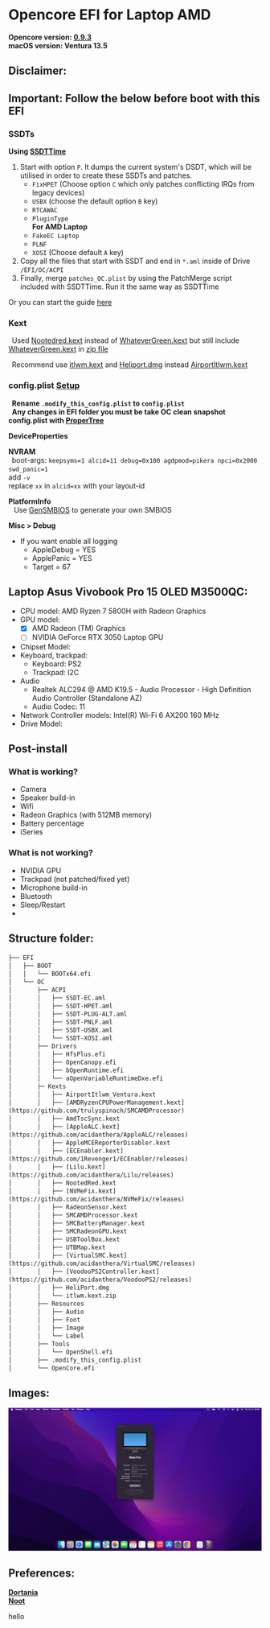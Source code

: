 # Opencore EFI for Laptop AMD

**Opencore version: [0.9.3](https://github.com/acidanthera/OpenCorePkg/releases/)**  
**macOS version: Ventura 13.5**

## Disclaimer:

## Important: Follow the below before boot with this EFI

### SSDTs

**Using [SSDTTime](https://github.com/corpnewt/SSDTTime)**

1. Start with option `P`. It dumps the current system's DSDT, which will be utilised in order to create these SSDTs and patches.
   - `FixHPET` (Choose option `C` which only patches conflicting IRQs from legacy devices)
   - `USBX` (choose the default option `B` key)
   - `RTCAWAC`
   - `PluginType`  
     **For AMD Laptop**
   - `FakeEC Laptop`
   - `PLNF`
   - `XOSI` (Choose default `A` key)
2. Copy all the files that start with SSDT and end in `*.aml` inside of Drive `/EFI/OC/ACPI`
3. Finally, merge `patches_OC.plist` by using the PatchMerge script included with SSDTTime. Run it the same way as SSDTTime

Or you can start the guide [here](https://nootinc.github.io/guide/gathering-files/acpi)

### Kext

&ensp;Used [Nootedred.kext](https://github.com/NootInc/NootedRed) instead of [WhateverGreen.kext](https://github.com/acidanthera/WhateverGreen/releases) but still include [WhateverGreen.kext](https://github.com/acidanthera/WhateverGreen/releases) in [zip file](EFI/OC/Kexts/WhateverGreen.kext.zip)

&ensp;Recommend use [itlwm.kext](https://github.com/OpenIntelWireless/itlwm/releases) and [Heliport.dmg](https://github.com/OpenIntelWireless/HeliPort/releases) instead [AirportItlwm.kext](https://github.com/OpenIntelWireless/itlwm/releases)

### config.plist [Setup](https://dortania.github.io/OpenCore-Install-Guide/AMD/zen.html#starting-point)

&ensp;**Rename `.modify_this_config.plist` to `config.plist`**  
&ensp;**Any changes in EFI folder you must be take OC clean snapshot config.plist with [ProperTree](https://github.com/corpnewt/ProperTree)**

**DeviceProperties**  

**NVRAM**  
&ensp;boot-args: `keepsyms=1 alcid=11 debug=0x100 agdpmod=pikera npci=0x2000 swd_panic=1`  
add `-v`  
replace `xx` in `alcid=xx` with your layout-id  

**PlatformInfo**  
&ensp; Use [GenSMBIOS](https://github.com/corpnewt/GenSMBIOS) to generate your own SMBIOS

**Misc > Debug**

- If you want enable all logging
  - AppleDebug = YES
  - ApplePanic = YES
  - Target = 67

## Laptop Asus Vivobook Pro 15 OLED M3500QC:

- CPU model: AMD Ryzen 7 5800H with Radeon Graphics
- GPU model:
  - [x] AMD Radeon (TM) Graphics
  - [ ] NVIDIA GeForce RTX 3050 Laptop GPU
- Chipset Model:
- Keyboard, trackpad:
  - Keyboard: PS2
  - Trackpad: I2C
- Audio
  - Realtek ALC294 @ AMD K19.5 - Audio Processor - High Definition Audio Controller (Standalone AZ)
  - Audio Codec: 11
- Network Controller models: Intel(R) Wi-Fi 6 AX200 160 MHz
- Drive Model:


## Post-install

### What is working?
- Camera
- Speaker build-in
- Wifi
- Radeon Graphics (with 512MB memory)
- Battery percentage
- iSeries

### What is not working?
- NVIDIA GPU
- Trackpad (not patched/fixed yet)
- Microphone build-in
- Bluetooth
- Sleep/Restart
- 
## Structure folder:

```
├── EFI  
│   ├── BOOT  
│   │   └── BOOTx64.efi  
│   └── OC  
│       ├── ACPI  
│       │   ├── SSDT-EC.aml  
│       │   ├── SSDT-HPET.aml  
│       │   ├── SSDT-PLUG-ALT.aml  
│       │   ├── SSDT-PNLF.aml  
│       │   ├── SSDT-USBX.aml  
│       │   └── SSDT-XOSI.aml  
│       ├── Drivers  
│       │   ├── HfsPlus.efi  
│       │   ├── OpenCanopy.efi  
│       │   ├── bOpenRuntime.efi  
│       │   └── aOpenVariableRuntimeDxe.efi  
│       ├─ Kexts  
│       │   ├── AirportItlwm_Ventura.kext  
│       │   ├── [AMDRyzenCPUPowerManagement.kext](https://github.com/trulyspinach/SMCAMDProcessor)  
│       │   ├── AmdTscSync.kext  
│       │   ├── [AppleALC.kext](https://github.com/acidanthera/AppleALC/releases)  
│       │   ├── AppleMCEReporterDisabler.kext  
│       │   ├── [ECEnabler.kext](https://github.com/1Revenger1/ECEnabler/releases)  
│       │   ├── [Lilu.kext](https://github.com/acidanthera/Lilu/releases)  
│       │   ├── NootedRed.kext  
│       │   ├── [NVMeFix.kext](https://github.com/acidanthera/NVMeFix/releases)  
│       │   ├── RadeonSensor.kext  
│       │   ├── SMCAMDProcessor.kext  
│       │   ├── SMCBatteryManager.kext  
│       │   ├── SMCRadeonGPU.kext  
│       │   ├── USBToolBox.kext  
│       │   ├── UTBMap.kext  
│       │   ├── [VirtualSMC.kext](https://github.com/acidanthera/VirtualSMC/releases)  
│       │   ├── [VoodooPS2Controller.kext](https://github.com/acidanthera/VoodooPS2/releases)  
│       │   ├── HeliPort.dmg  
│       │   └── itlwm.kext.zip  
│       ├── Resources  
│       │   ├── Audio  
│       │   ├── Font  
│       │   ├── Image  
│       │   └── Label  
│       ├── Tools  
│       │   └── OpenShell.efi  
│       ├── .modify_this_config.plist  
│       └── OpenCore.efi  
```

## Images:

![](Images/pic1.png)

## Preferences:

**[Dortania](https://dortania.github.io/)**  
**[Noot](https://nootinc.github.io/)**


hello
